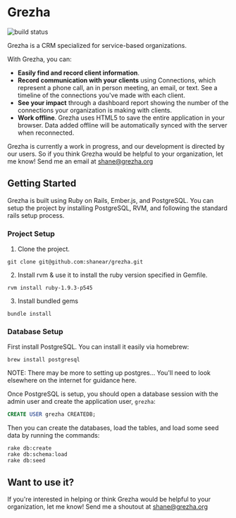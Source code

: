 # Grezha
![build status](https://travis-ci.org/shanear/grezha.svg)

Grezha is a CRM specialized for service-based organizations.

With Grezha, you can:
* __Easily find and record client information__.
* __Record communication with your clients__  using Connections, which represent a phone call, an in person meeting, an email, or text. See a timeline of the connections you've made with each client.
* __See your impact__ through a dashboard report showing the number of the connections your organization is making with clients.
* __Work offline__. Grezha uses HTML5 to save the entire application in your browser. Data added offline will be automatically synced with the server when reconnected. 

Grezha is currently a work in progress, and our development is directed by our users. So if you think Grezha would be helpful to your organization, let me know! Send me an email at shane@grezha.org

## Getting Started

Grezha is built using Ruby on Rails, Ember.js, and PostgreSQL. You can setup the
project by installing PostgreSQL, RVM, and following the standard rails setup
process.

### Project Setup

1) Clone the project.
```
git clone git@github.com:shanear/grezha.git
```

2) Install rvm & use it to install the ruby version specified in Gemfile.
```
rvm install ruby-1.9.3-p545
```

3) Install bundled gems
```
bundle install
```

### Database Setup

First install PostgreSQL. You can install it easily via homebrew:
```
brew install postgresql
```

NOTE: There may be more to setting up postgres... You'll need to look elsewhere on the internet for guidance here.

Once PostgreSQL is setup, you should open a database session with the admin user and create the application user, `grezha`:
```sql
CREATE USER grezha CREATEDB;
```

Then you can create the databases, load the tables, and load some seed data by running
the commands:
```
rake db:create
rake db:schema:load
rake db:seed
```

## Want to use it?

If you're interested in helping or think Grezha would be helpful to your
organization, let me know! Send me a shoutout at shane@grezha.org


